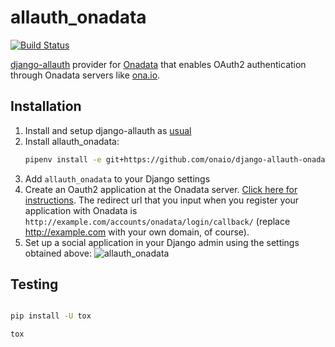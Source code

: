 # allauth_onadata

[![Build Status](https://travis-ci.org/onaio/django-allauth-onadata.svg?branch=master)](https://travis-ci.org/onaio/django-allauth-onadata)

[django-allauth](https://github.com/pennersr/django-allauth) provider for [Onadata](https://github.com/onaio/onadata) that enables OAuth2 authentication through Onadata servers like [ona.io](http://ona.io).

## Installation

1. Install and setup django-allauth as [usual](https://django-allauth.readthedocs.io/en/latest/installation.html)
2. Install allauth_onadata:
    ```sh
    pipenv install -e git+https://github.com/onaio/django-allauth-onadata.git#egg=allauth-onadata
    ```
3. Add `allauth_onadata` to your Django settings
4. Create an Oauth2 application at the Onadata server.  [Click here for instructions](https://api.ona.io/static/docs/authentication.html#using-oauth2-with-the-ona-api).  The redirect url that you input when you register your application with Onadata is `http://example.com/accounts/onadata/login/callback/` (replace http://example.com with your own domain, of course).
5. Set up a social application in your Django admin using the settings obtained above:
    ![allauth_onadata](https://user-images.githubusercontent.com/372073/41282568-0f2b4856-6e3d-11e8-8a1e-6703b88f2a17.png)

## Testing

```sh

pip install -U tox

tox

```
